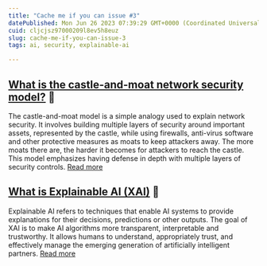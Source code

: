 ```yaml
---
title: "Cache me if you can issue #3"
datePublished: Mon Jun 26 2023 07:39:29 GMT+0000 (Coordinated Universal Time)
cuid: cljcjsz97000209l8ev5h8euz
slug: cache-me-if-you-can-issue-3
tags: ai, security, explainable-ai

---
```


## [What is the castle-and-moat network security model?](https://www.cloudflare.com/learning/access-management/castle-and-moat-network-security/) 🏰

The castle-and-moat model is a simple analogy used to explain network security. It involves building multiple layers of security around important assets, represented by the castle, while using firewalls, anti-virus software and other protective measures as moats to keep attackers away. The more moats there are, the harder it becomes for attackers to reach the castle. This model emphasizes having defense in depth with multiple layers of security controls. [Read more](https://www.cloudflare.com/learning/access-management/castle-and-moat-network-security/)

## [What is Explainable AI (XAI)](https://towardsdatascience.com/what-is-explainable-ai-xai-afc56938d513) 🤖

Explainable AI refers to techniques that enable AI systems to provide explanations for their decisions, predictions or other outputs. The goal of XAI is to make AI algorithms more transparent, interpretable and trustworthy. It allows humans to understand, appropriately trust, and effectively manage the emerging generation of artificially intelligent partners. [Read more](https://towardsdatascience.com/what-is-explainable-ai-xai-afc56938d513)